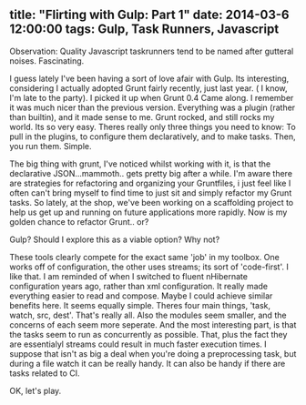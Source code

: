 title: "Flirting with Gulp: Part 1"
date: 2014-03-6 12:00:00
tags: Gulp, Task Runners, Javascript
---

Observation: Quality Javascript taskrunners tend to be named after gutteral noises. Fascinating.

I guess lately I've been having a sort of love afair with Gulp. Its interesting, considering I actually adopted Grunt fairly recently, just last year. ( I know, I'm late to the party). I picked it up when Grunt 0.4 Came along. I remember it was much nicer than the previous version. Everything was a plugin (rather than builtin), and it made sense to me. Grunt rocked, and still rocks my world. Its so very easy. Theres really only three things you need to know: To pull in the plugins, to configure them declaratively, and to make tasks. Then, you run them. Simple. 

The big thing with grunt, I've noticed whilst working with it, is that the declarative JSON...mammoth.. gets pretty big after a while. I'm aware there are strategies for refactoring and organizing your Gruntfiles, i just feel like I often can't bring myself to find time to just sit and simply refactor my Grunt tasks. So lately, at the shop, we've been working on a scaffolding project to help us get up and running on future applications more rapidly. Now is my golden chance to refactor Grunt.. or?

Gulp? Should I explore this as a viable option? Why not?

These tools clearly compete for the exact same 'job' in my toolbox. One works off of configuration, the other uses streams; its sort of 'code-first'. I like that.  I am reminded of when I switched to fluent nHibernate configuration years ago, rather than xml configuration. It really made everything easier to read and compose. Maybe I could achieve similar benefits here. It seems equally simple. Theres four main things, 'task, watch, src, dest'. That's really all. Also the modules seem smaller, and the concerns of each seem more seperate. And the most interesting part, is that the tasks seem to run as concurrently as possible. That, plus the fact they are essentialyl streams could result in much faster execution times. I suppose that isn't as big a deal when you're doing a preprocessing task, but during a file watch it can be really handy. It can also be handy if there are tasks related to CI.

OK, let's play.